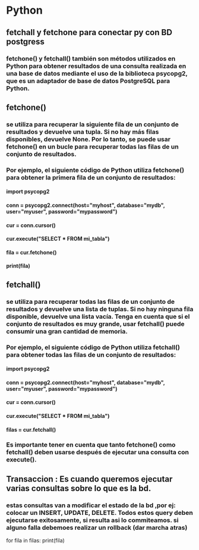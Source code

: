 # Python

## fetchall y fetchone para conectar py con BD postgress

### fetchone() y fetchall() también son métodos utilizados en Python para obtener resultados de una consulta realizada en una base de datos mediante el uso de la biblioteca psycopg2, que es un adaptador de base de datos PostgreSQL para Python.

## fetchone() 
### se utiliza para recuperar la siguiente fila de un conjunto de resultados y devuelve una tupla. Si no hay más filas disponibles, devuelve None. Por lo tanto, se puede usar fetchone() en un bucle para recuperar todas las filas de un conjunto de resultados.

### Por ejemplo, el siguiente código de Python utiliza fetchone() para obtener la primera fila de un conjunto de resultados:

#### import psycopg2

#### conn = psycopg2.connect(host="myhost", database="mydb", user="myuser", password="mypassword")
#### cur = conn.cursor()

#### cur.execute("SELECT * FROM mi_tabla")
#### fila = cur.fetchone()

#### print(fila)

## fetchall() 
### se utiliza para recuperar todas las filas de un conjunto de resultados y devuelve una lista de tuplas. Si no hay ninguna fila disponible, devuelve una lista vacía. Tenga en cuenta que si el conjunto de resultados es muy grande, usar fetchall() puede consumir una gran cantidad de memoria.

### Por ejemplo, el siguiente código de Python utiliza fetchall() para obtener todas las filas de un conjunto de resultados:

#### import psycopg2

#### conn = psycopg2.connect(host="myhost", database="mydb", user="myuser", password="mypassword")
#### cur = conn.cursor()

#### cur.execute("SELECT * FROM mi_tabla")
#### filas = cur.fetchall()

### Es importante tener en cuenta que tanto fetchone() como fetchall() deben usarse después de ejecutar una consulta con execute().

## Transaccion : Es cuando queremos ejecutar varias consultas sobre lo que es la bd.
### estas consultas van a modificar el estado de la bd ,por ej: colocar un INSERT, UPDATE, DELETE. Todos estos query deben ejecutarse exitosamente, si resulta asi lo commiteamos. si alguno falla debemoes realizar un rollback (dar marcha atras)
for fila in filas:
    print(fila)

